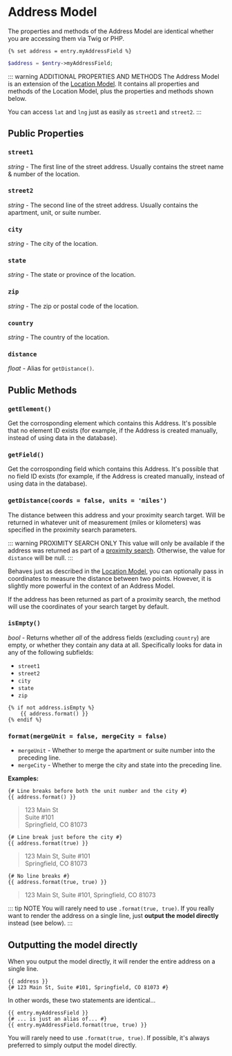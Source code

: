 # Address Model

The properties and methods of the Address Model are identical whether you are accessing them via Twig or PHP.

```twig
{% set address = entry.myAddressField %}
```

```php
$address = $entry->myAddressField;
```

::: warning ADDITIONAL PROPERTIES AND METHODS
The Address Model is an extension of the [Location Model](/models/location-model/). It contains all properties and methods of the Location Model, plus the properties and methods shown below.

You can access `lat` and `lng` just as easily as `street1` and `street2`.
:::

## Public Properties

### `street1`

_string_ - The first line of the street address. Usually contains the street name & number of the location.

### `street2`

_string_ - The second line of the street address. Usually contains the apartment, unit, or suite number.

### `city`

_string_ - The city of the location.

### `state`

_string_ - The state or province of the location.

### `zip`

_string_ - The zip or postal code of the location.

### `country`

_string_ - The country of the location.

### `distance`

_float_ - Alias for `getDistance()`.

## Public Methods

### `getElement()`

Get the corrosponding element which contains this Address. It's possible that no element ID exists (for example, if the Address is created manually, instead of using data in the database).

### `getField()`

Get the corrosponding field which contains this Address. It's possible that no field ID exists (for example, if the Address is created manually, instead of using data in the database).

### `getDistance(coords = false, units = 'miles')`

The distance between this address and your proximity search target. Will be returned in whatever unit of measurement (miles or kilometers) was specified in the proximity search parameters.

::: warning PROXIMITY SEARCH ONLY
This value will only be available if the address was returned as part of a [proximity search](/proximity-search/). Otherwise, the value for `distance` will be null.
:::

Behaves just as described in the [Location Model](/models/location-model/#getdistance-coords-units-mi), you can optionally pass in coordinates to measure the distance between two points. However, it is slightly more powerful in the context of an Address Model.

If the address has been returned as part of a proximity search, the method will use the coordinates of your search target by default.

### `isEmpty()`

_bool_ - Returns whether _all_ of the address fields (excluding `country`) are empty, or whether they contain any data at all. Specifically looks for data in any of the following subfields:

 - `street1`
 - `street2`
 - `city`
 - `state`
 - `zip`

```twig
{% if not address.isEmpty %}
    {{ address.format() }}
{% endif %}
```

### `format(mergeUnit = false, mergeCity = false)`

- `mergeUnit` - Whether to merge the apartment or suite number into the preceding line.
- `mergeCity` - Whether to merge the city and state into the preceding line.

**Examples:**

```twig
{# Line breaks before both the unit number and the city #}
{{ address.format() }}
```

>123 Main St<br>
>Suite #101<br>
>Springfield, CO 81073

```twig
{# Line break just before the city #}
{{ address.format(true) }}
```

>123 Main St, Suite #101<br>
>Springfield, CO 81073

```twig
{# No line breaks #}
{{ address.format(true, true) }}
```

>123 Main St, Suite #101, Springfield, CO 81073

::: tip NOTE
You will rarely need to use `.format(true, true)`. If you really want to render the address on a single line, just **output the model directly** instead (see below).
:::

## Outputting the model directly

When you output the model directly, it will render the entire address on a single line.

```twig
{{ address }}
{# 123 Main St, Suite #101, Springfield, CO 81073 #}
```

In other words, these two statements are identical...

```twig
{{ entry.myAddressField }}
{# ... is just an alias of... #}
{{ entry.myAddressField.format(true, true) }}
```

You will rarely need to use `.format(true, true)`. If possible, it's always preferred to simply output the model directly.
